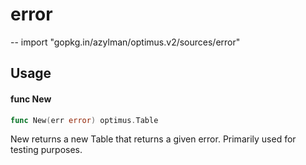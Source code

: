 # error
--
    import "gopkg.in/azylman/optimus.v2/sources/error"


## Usage

#### func  New

```go
func New(err error) optimus.Table
```
New returns a new Table that returns a given error. Primarily used for testing
purposes.

